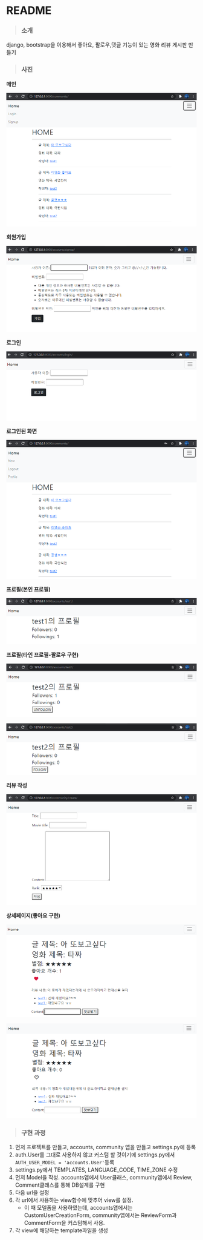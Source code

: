 # README

> ### 소개

django, bootstrap을 이용해서 좋아요, 팔로우,댓글 기능이 있는 영화 리뷰 게시판 만들기



> ### 사진

**메인**

![image-20211022172324619](README.assets/image-20211022172324619.png)

**회원가입**

![image-20211022172352099](README.assets/image-20211022172352099.png)

**로그인**

![image-20211022172404193](README.assets/image-20211022172404193.png)

**로그인된 화면**

![image-20211022172424667](README.assets/image-20211022172424667.png)

**프로필(본인 프로필)**

![image-20211022172547513](README.assets/image-20211022172547513.png)

**프로필(타인 프로필-팔로우 구현)**

![image-20211022172608922](README.assets/image-20211022172608922.png)

![image-20211022172727482](README.assets/image-20211022172727482.png)

**리뷰 작성**

![image-20211022172441858](README.assets/image-20211022172441858.png)

**상세페이지(좋아요 구현)**

![image-20211022172702762](README.assets/image-20211022172702762.png)

![image-20211022172716138](README.assets/image-20211022172716138.png)

> ### 구현 과정

1. 먼저 프로젝트를 만들고, accounts, community 앱을 만들고 settings.py에 등록
2. auth.User를 그대로 사용하지 않고 커스텀 할 것이기에 settings.py에서 `AUTH_USER_MODEL = 'accounts.User'`등록
3. settings.py에서 TEMPLATES, LANGUAGE_CODE, TIME_ZONE 수정
4. 먼저 Model을 작성. accounts앱에서 User클래스, community앱에서 Review, Comment클래스를 통해 DB설계를 구현
5. 다음 url을 설정
6. 각 url에서 사용하는 view함수에 맞추어 view를 설정.
   - 이 때 모델폼을 사용하였는데, accounts앱에서는 CustomUserCreationForm, community앱에서는 ReviewForm과 CommentForm을 커스텀해서 사용.
7. 각 view에 해당하는 template파일을 생성
